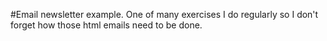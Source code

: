 #Email newsletter example.
One of many exercises I do regularly so I don't forget how those html emails need to be done.
